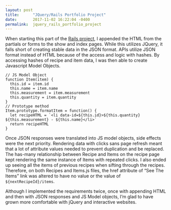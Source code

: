 ```yaml
---
layout: post
title:      "JQuery/Rails Portfolio Project"
date:       2017-11-02 16:22:04 -0400
permalink:  jquery_rails_portfolio_project
---
```



When starting this part of the [Rails project](https://github.com/IsabelVazquez/recipe-app), I appended the HTML from the partials or forms to the show and index pages. While this utilizes JQuery, it falls short of creating stable data in the JSON format. APIs utilize JSON format instead of HTML because of the access and logic with hashes. By accessing hashes of recipe and item data, I was then able to create Javascript Model Objects. 
```
// JS Model Object
function Item(item) {
  this.id = item.id
  this.name = item.name
  this.measurement = item.measurement
  this.quantity = item.quantity
}
// Prototype method
Item.prototype.formatItem = function() {
  let recipeHTML = `<li data-id=${this.id}>${this.quantity} ${this.measurement} - ${this.name}</li>`
  return recipeHTML
}
```
Once JSON responses were translated into JS model objects, side effects were the next priority. Rendering data with clicks sans page refresh meant that a lot of attribute values needed to prevent duplication and be replaced. The has-many relationship between Recipe and Items on the recipe page kept rendering the same instance of Items with repeated clicks. I also ended up seeing all the items of previous recipes when sifting through the recipes. Therefore, on both Recipes and Items.js files, the href attribute of “See The Items” link was altered to have no value or the value of `${nextRecipeId}/items`.

Although I implemented the requirements twice, once with appending HTML and then with JSON responses and JS Model objects, I’m glad to have grown more comfortable with jQuery and interactive websites. 
